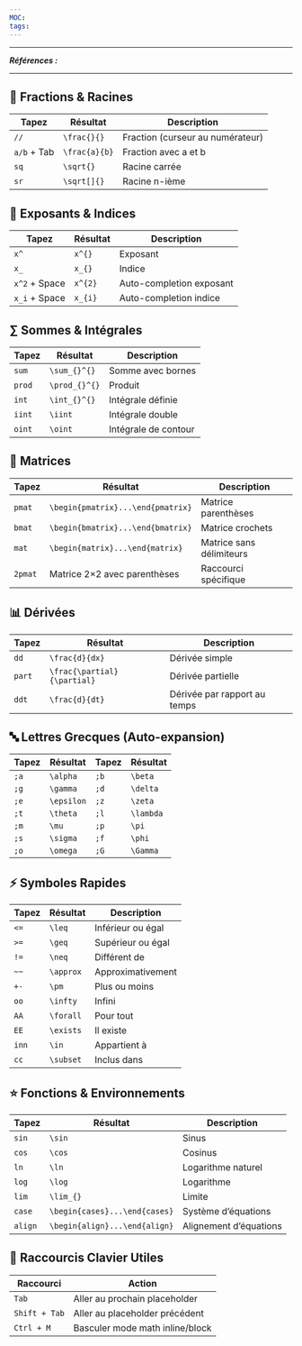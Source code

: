 ```yaml
---
MOC:
tags:
---
```


---
***Références :***

---
## 🔢 Fractions & Racines

|Tapez      |Résultat     |Description                     |
|-----------|-------------|--------------------------------|
|`//`       |`\frac{}{}`  |Fraction (curseur au numérateur)|
|`a/b` + Tab|`\frac{a}{b}`|Fraction avec a et b            |
|`sq`       |`\sqrt{}`    |Racine carrée                   |
|`sr`       |`\sqrt[]{}`  |Racine n-ième                   |

## 📐 Exposants & Indices

|Tapez        |Résultat|Description             |
|-------------|--------|------------------------|
|`x^`         |`x^{}`  |Exposant                |
|`x_`         |`x_{}`  |Indice                  |
|`x^2` + Space|`x^{2}` |Auto-completion exposant|
|`x_i` + Space|`x_{i}` |Auto-completion indice  |

## ∑ Sommes & Intégrales

| Tapez  | Résultat      | Description          |
| ------ | ------------- | -------------------- |
| `sum`  | `\sum_{}^{}`  | Somme avec bornes    |
| `prod` | `\prod_{}^{}` | Produit              |
| `int`  | `\int_{}^{}`  | Intégrale définie    |
| `iint` | `\iint`       | Intégrale double     |
| `oint` | `\oint`       | Intégrale de contour |

## 🧮 Matrices

| Tapez   | Résultat                          | Description              |
| ------- | --------------------------------- | ------------------------ |
| `pmat`  | `\begin{pmatrix}...\end{pmatrix}` | Matrice parenthèses      |
| `bmat`  | `\begin{bmatrix}...\end{bmatrix}` | Matrice crochets         |
| `mat`   | `\begin{matrix}...\end{matrix}`   | Matrice sans délimiteurs |
| `2pmat` | Matrice 2×2 avec parenthèses      | Raccourci spécifique     |

## 📊 Dérivées

|Tapez |Résultat                   |Description                 |
|------|---------------------------|----------------------------|
|`dd`  |`\frac{d}{dx}`             |Dérivée simple              |
|`part`|`\frac{\partial}{\partial}`|Dérivée partielle           |
|`ddt` |`\frac{d}{dt}`             |Dérivée par rapport au temps|

## 🔤 Lettres Grecques (Auto-expansion)

|Tapez|Résultat  |Tapez|Résultat |
|-----|----------|-----|---------|
|`;a` |`\alpha`  |`;b` |`\beta`  |
|`;g` |`\gamma`  |`;d` |`\delta` |
|`;e` |`\epsilon`|`;z` |`\zeta`  |
|`;t` |`\theta`  |`;l` |`\lambda`|
|`;m` |`\mu`     |`;p` |`\pi`    |
|`;s` |`\sigma`  |`;f` |`\phi`   |
|`;o` |`\omega`  |`;G` |`\Gamma` |

## ⚡ Symboles Rapides

|Tapez|Résultat |Description      |
|-----|---------|-----------------|
|`<=` |`\leq`   |Inférieur ou égal|
|`>=` |`\geq`   |Supérieur ou égal|
|`!=` |`\neq`   |Différent de     |
|`~~` |`\approx`|Approximativement|
|`+-` |`\pm`    |Plus ou moins    |
|`oo` |`\infty` |Infini           |
|`AA` |`\forall`|Pour tout        |
|`EE` |`\exists`|Il existe        |
|`inn`|`\in`    |Appartient à     |
|`cc` |`\subset`|Inclus dans      |

## ⭐ Fonctions & Environnements

|Tapez  |Résultat                     |Description           |
|-------|-----------------------------|----------------------|
|`sin`  |`\sin`                       |Sinus                 |
|`cos`  |`\cos`                       |Cosinus               |
|`ln`   |`\ln`                        |Logarithme naturel    |
|`log`  |`\log`                       |Logarithme            |
|`lim`  |`\lim_{}`                    |Limite                |
|`case` |`\begin{cases}...\end{cases}`|Système d’équations   |
|`align`|`\begin{align}...\end{align}`|Alignement d’équations|

## 🎯 Raccourcis Clavier Utiles

|Raccourci    |Action                         |
|-------------|-------------------------------|
|`Tab`        |Aller au prochain placeholder  |
|`Shift + Tab`|Aller au placeholder précédent |
|`Ctrl + M`   |Basculer mode math inline/block|


